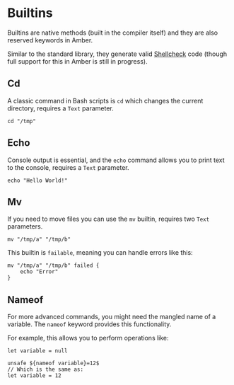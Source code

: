 # Builtins

Builtins are native methods (built in the compiler itself) and they are also reserved keywords in Amber.  

Similar to the standard library, they generate valid [Shellcheck](https://www.shellcheck.net/) code (though full support for this in Amber is still in progress).

## Cd

A classic command in Bash scripts is `cd` which changes the current directory, requires a `Text` parameter.

```ab
cd "/tmp"
```

## Echo

Console output is essential, and the `echo` command allows you to print text to the console, requires a `Text` parameter.

```ab
echo "Hello World!"
```

## Mv

If you need to move files you can use the `mv` builtin, requires two `Text` parameters.

```ab
mv "/tmp/a" "/tmp/b"
```

This builtin is `failable`, meaning you can handle errors like this:
```ab
mv "/tmp/a" "/tmp/b" failed {
    echo "Error"
}
```

## Nameof

For more advanced commands, you might need the mangled name of a variable. The `nameof` keyword provides this functionality.  

For example, this allows you to perform operations like:

```ab
let variable = null

unsafe ${nameof variable}=12$
// Which is the same as:
let variable = 12
```